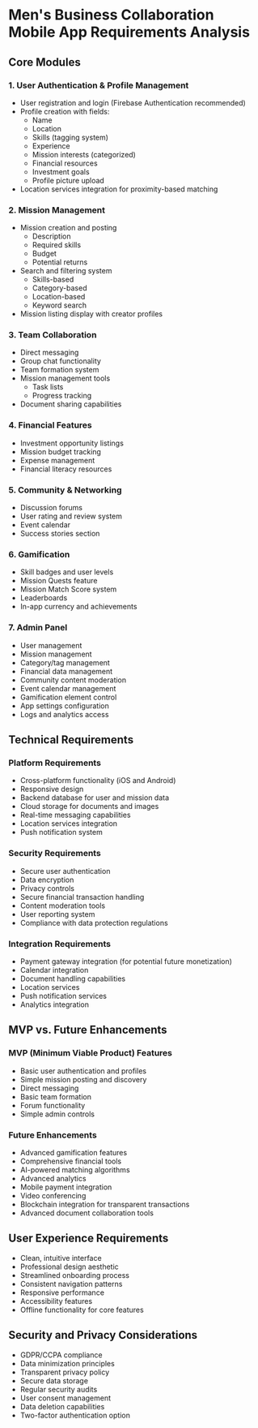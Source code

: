 # Men's Business Collaboration Mobile App Requirements Analysis

## Core Modules

### 1. User Authentication & Profile Management
- User registration and login (Firebase Authentication recommended)
- Profile creation with fields:
  - Name
  - Location
  - Skills (tagging system)
  - Experience
  - Mission interests (categorized)
  - Financial resources
  - Investment goals
  - Profile picture upload
- Location services integration for proximity-based matching

### 2. Mission Management
- Mission creation and posting
  - Description
  - Required skills
  - Budget
  - Potential returns
- Search and filtering system
  - Skills-based
  - Category-based
  - Location-based
  - Keyword search
- Mission listing display with creator profiles

### 3. Team Collaboration
- Direct messaging
- Group chat functionality
- Team formation system
- Mission management tools
  - Task lists
  - Progress tracking
- Document sharing capabilities

### 4. Financial Features
- Investment opportunity listings
- Mission budget tracking
- Expense management
- Financial literacy resources

### 5. Community & Networking
- Discussion forums
- User rating and review system
- Event calendar
- Success stories section

### 6. Gamification
- Skill badges and user levels
- Mission Quests feature
- Mission Match Score system
- Leaderboards
- In-app currency and achievements

### 7. Admin Panel
- User management
- Mission management
- Category/tag management
- Financial data management
- Community content moderation
- Event calendar management
- Gamification element control
- App settings configuration
- Logs and analytics access

## Technical Requirements

### Platform Requirements
- Cross-platform functionality (iOS and Android)
- Responsive design
- Backend database for user and mission data
- Cloud storage for documents and images
- Real-time messaging capabilities
- Location services integration
- Push notification system

### Security Requirements
- Secure user authentication
- Data encryption
- Privacy controls
- Secure financial transaction handling
- Content moderation tools
- User reporting system
- Compliance with data protection regulations

### Integration Requirements
- Payment gateway integration (for potential future monetization)
- Calendar integration
- Document handling capabilities
- Location services
- Push notification services
- Analytics integration

## MVP vs. Future Enhancements

### MVP (Minimum Viable Product) Features
- Basic user authentication and profiles
- Simple mission posting and discovery
- Direct messaging
- Basic team formation
- Forum functionality
- Simple admin controls

### Future Enhancements
- Advanced gamification features
- Comprehensive financial tools
- AI-powered matching algorithms
- Advanced analytics
- Mobile payment integration
- Video conferencing
- Blockchain integration for transparent transactions
- Advanced document collaboration tools

## User Experience Requirements
- Clean, intuitive interface
- Professional design aesthetic
- Streamlined onboarding process
- Consistent navigation patterns
- Responsive performance
- Accessibility features
- Offline functionality for core features

## Security and Privacy Considerations
- GDPR/CCPA compliance
- Data minimization principles
- Transparent privacy policy
- Secure data storage
- Regular security audits
- User consent management
- Data deletion capabilities
- Two-factor authentication option
